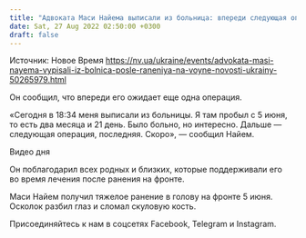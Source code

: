 ```yaml
---
title: "Адвоката Маси Найема выписали из больница: впереди следующая операция"
date: Sat, 27 Aug 2022 02:50:00 +0300
draft: false
---
```

Источник: Новое Время https://nv.ua/ukraine/events/advokata-masi-nayema-vypisali-iz-bolnica-posle-raneniya-na-voyne-novosti-ukrainy-50265979.html


 Он сообщил, что впереди его ожидает еще одна операция.

«Сегодня в 18:34 меня выписали из больницы. Я там пробыл с 5 июня, то есть два месяца и 21 день. Было больно, но интересно. Дальше — следующая операция, последняя. Скоро», — сообщил Найем.

 Видео дня   

Он поблагодарил всех родных и близких, которые поддерживали его во время лечения после ранения на фронте.

Маси Найем получил тяжелое ранение в голову на фронте 5 июня. Осколок разбил глаз и сломал скуловую кость.

Присоединяйтесь к нам в соцсетях Facebook, Telegram и Instagram.
